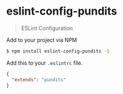 # eslint-config-pundits

> ESLint Configuration

Add to your project via NPM

```bash
$ npm install eslint-config-pundits -S
```

Add this to your `.eslintrc` file.

```json
{
  "extends": "pundits"
}
```
